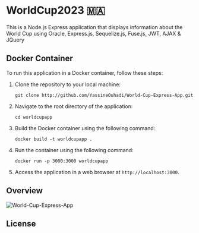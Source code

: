 # WorldCup2023 🇲🇦
This is a Node.js Express application that displays information about the World Cup using Oracle, Express.js, Sequelize.js, Fuse.js, JWT, AJAX & JQuery

## Docker Container

To run this application in a Docker container, follow these steps:

1. Clone the repository to your local machine:

   `git clone http://github.com/YassineOuhadi/World-Cup-Express-App.git`
   
2. Navigate to the root directory of the application:

   `cd worldcupapp`
   
   
3. Build the Docker container using the following command:

   `docker build -t worldcupapp .`
   
4. Run the container using the following command:

   `docker run -p 3000:3000 worldcupapp`
   
5. Access the application in a web browser at `http://localhost:3000`.

## Overview

![World-Cup-Express-App](https://github.com/YassineOuhadi/World-Cup-Express-App/assets/109771302/ccea1174-91b6-4b7d-9cd7-9aca50d8a11c)

## License
